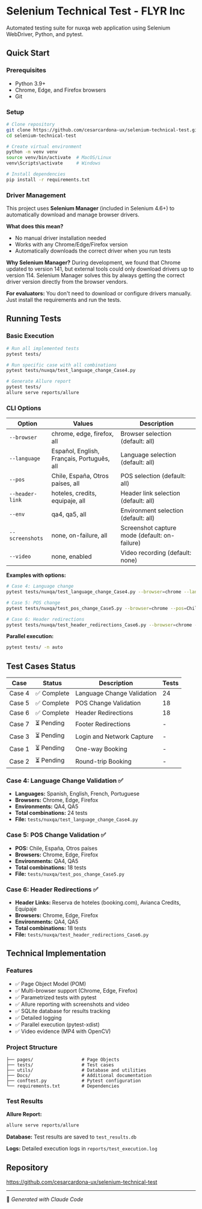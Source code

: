 # Selenium Technical Test - FLYR Inc

Automated testing suite for nuxqa web application using Selenium WebDriver, Python, and pytest.

## Quick Start

### Prerequisites
- Python 3.9+
- Chrome, Edge, and Firefox browsers
- Git

### Setup

```bash
# Clone repository
git clone https://github.com/cesarcardona-ux/selenium-technical-test.git
cd selenium-technical-test

# Create virtual environment
python -m venv venv
source venv/bin/activate  # MacOS/Linux
venv\Scripts\activate     # Windows

# Install dependencies
pip install -r requirements.txt
```

### Driver Management

This project uses **Selenium Manager** (included in Selenium 4.6+) to automatically download and manage browser drivers.

**What does this mean?**
- No manual driver installation needed
- Works with any Chrome/Edge/Firefox version
- Automatically downloads the correct driver when you run tests

**Why Selenium Manager?**
During development, we found that Chrome updated to version 141, but external tools could only download drivers up to version 114. Selenium Manager solves this by always getting the correct driver version directly from the browser vendors.

**For evaluators:** You don't need to download or configure drivers manually. Just install the requirements and run the tests.

## Running Tests

### Basic Execution

```bash
# Run all implemented tests
pytest tests/

# Run specific case with all combinations
pytest tests/nuxqa/test_language_change_Case4.py

# Generate Allure report
pytest tests/
allure serve reports/allure
```

### CLI Options

| Option          | Values                                     | Description                                   |
|-----------------|--------------------------------------------|-----------------------------------------------|
| `--browser`     | chrome, edge, firefox, all                 | Browser selection (default: all)              |
| `--language`    | Español, English, Français, Português, all | Language selection (default: all)             |
| `--pos`         | Chile, España, Otros países, all           | POS selection (default: all)                  |
| `--header-link` | hoteles, credits, equipaje, all            | Header link selection (default: all)          |
| `--env`         | qa4, qa5, all                              | Environment selection (default: all)          |
| `--screenshots` | none, on-failure, all                      | Screenshot capture mode (default: on-failure) |
| `--video`       | none, enabled                              | Video recording (default: none)               |

**Examples with options:**
```bash
# Case 4: Language change
pytest tests/nuxqa/test_language_change_Case4.py --browser=chrome --language=English --env=qa5 --video=enabled --screenshots=all

# Case 5: POS change
pytest tests/nuxqa/test_pos_change_Case5.py --browser=chrome --pos=Chile --env=qa5 --video=enabled --screenshots=all

# Case 6: Header redirections
pytest tests/nuxqa/test_header_redirections_Case6.py --browser=chrome --header-link=hoteles --env=qa5 -v
```

**Parallel execution:**
```bash
pytest tests/ -n auto
```

## Test Cases Status

| Case   | Status       | Description                | Tests |
|--------|--------------|----------------------------|-------|
| Case 4 | ✅ Complete | Language Change Validation  |  24  |
| Case 5 | ✅ Complete | POS Change Validation       |  18  |
| Case 6 | ✅ Complete | Header Redirections         |  18  |
| Case 7 | ⏳ Pending  | Footer Redirections         |  -   |
| Case 3 | ⏳ Pending  | Login and Network Capture   |  -   |
| Case 1 | ⏳ Pending  | One-way Booking             |  -   |
| Case 2 | ⏳ Pending  | Round-trip Booking          |  -   |

### Case 4: Language Change Validation ✅
- **Languages:** Spanish, English, French, Portuguese
- **Browsers:** Chrome, Edge, Firefox
- **Environments:** QA4, QA5
- **Total combinations:** 24 tests
- **File:** `tests/nuxqa/test_language_change_Case4.py`

### Case 5: POS Change Validation ✅
- **POS:** Chile, España, Otros países
- **Browsers:** Chrome, Edge, Firefox
- **Environments:** QA4, QA5
- **Total combinations:** 18 tests
- **File:** `tests/nuxqa/test_pos_change_Case5.py`

### Case 6: Header Redirections ✅
- **Header Links:** Reserva de hoteles (booking.com), Avianca Credits, Equipaje
- **Browsers:** Chrome, Edge, Firefox
- **Environments:** QA4, QA5
- **Total combinations:** 18 tests
- **File:** `tests/nuxqa/test_header_redirections_Case6.py`

## Technical Implementation

### Features
- ✅ Page Object Model (POM)
- ✅ Multi-browser support (Chrome, Edge, Firefox)
- ✅ Parametrized tests with pytest
- ✅ Allure reporting with screenshots and video
- ✅ SQLite database for results tracking
- ✅ Detailed logging
- ✅ Parallel execution (pytest-xdist)
- ✅ Video evidence (MP4 with OpenCV)

### Project Structure
```
├── pages/                  # Page Objects
├── tests/                  # Test cases
├── utils/                  # Database and utilities
├── Docs/                   # Additional documentation
├── conftest.py             # Pytest configuration
└── requirements.txt        # Dependencies
```

### Test Results

**Allure Report:**
```bash
allure serve reports/allure
```

**Database:** Test results are saved to `test_results.db`

**Logs:** Detailed execution logs in `reports/test_execution.log`

## Repository

https://github.com/cesarcardona-ux/selenium-technical-test

---

🤖 *Generated with Claude Code*

